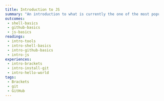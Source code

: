 ```yaml
---
title: Introduction to JS
summary: "An introduction to what is currently the one of the most popular languages, JavaScript, and the tools we will be working with in this class, including GitHub."
outcomes:
 - shell-basics
 - github-basics
 - js-basics
readings:
 - intro-tools
 - intro-shell-basics
 - intro-github-basics
 - intro-js
experiences:
 - intro-brackets
 - intro-install-git
 - intro-hello-world
tags:
 - Brackets
 - git
 - GitHub
---
```

